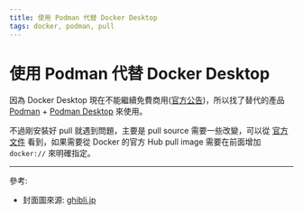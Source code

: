 ```yaml
---
title: 使用 Podman 代替 Docker Desktop
tags: docker, podman, pull
---
```


# 使用 Podman 代替 Docker Desktop

因為 Docker Desktop 現在不能繼續免費商用([官方公告](https://www.docker.com/blog/updating-product-subscriptions/))，所以找了替代的產品 [Podman](https://podman.io/) + [Podman Desktop](https://podman-desktop.io/) 來使用。

不過剛安裝好 pull 就遇到問題，主要是 pull source 需要一些改變，可以從 [官方文件](https://docs.podman.io/en/latest/markdown/podman-pull.1.html) 看到，如果需要從 Docker 的官方 Hub pull image 需要在前面增加 `docker://` 來明確指定。

---

參考:

- 封面圖來源: [ghibli.jp](https://www.ghibli.jp/info/013409/)
